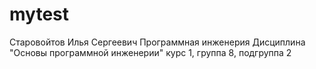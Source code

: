 # mytest
Старовойтов 
Илья
Сергеевич
Программная инженерия
Дисциплина "Основы программной инженерии"
курс 1, группа 8, подгруппа 2
